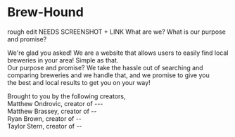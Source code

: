 # Brew-Hound
rough edit NEEDS SCREENSHOT + LINK
  What are we? What is our purpose and promise?</br>
 
 We're glad you asked! We are a website that allows users to easily find local breweries in your area! Simple as that. </br>
 Our purpose and promise? We take the hassle out of searching and comparing breweries and we handle that, and we promise to give you<br>
 the best and local results to get you on your way!
 
 
 
 Brought to you by the following creators,</br>
 Matthew Ondrovic, creator of ---</br>
 Matthew Brassey, creator of --</br>
 Ryan Brown, creator of --</br>
 Taylor Stern, creator of --</br>